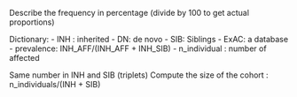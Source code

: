 Describe the frequency in percentage (divide by 100 to get actual proportions)

Dictionary:
	- INH : inherited
	- DN: de novo
	- SIB: Siblings
	- ExAC: a database
	- prevalence: INH_AFF/(INH_AFF + INH_SIB)
	- n_individual : number of affected 


Same number in INH and SIB (triplets)
Compute the size of the cohort : n_individuals/(INH + SIB)




